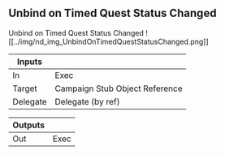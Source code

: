## Unbind on Timed Quest Status Changed
Unbind on Timed Quest Status Changed
![[../img/nd_img_UnbindOnTimedQuestStatusChanged.png]]

|Inputs||
|--|--|
| In | Exec |
| Target | Campaign Stub Object Reference |
| Delegate | Delegate (by ref) |

|Outputs||
|--|--|
| Out | Exec |
